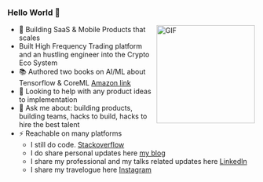 ### Hello World 👋


  <img align="right" height="200" width="200" alt="GIF" src="https://media.giphy.com/media/l3975CZuyQgoNVuOA/giphy.gif" />  

- 🌱 Building SaaS & Mobile Products that scales
- Built High Frequency Trading platform and an hustling engineer into the Crypto Eco System
- 📚 Authored two books on AI/ML about Tensorflow & CoreML [Amazon link](https://www.amazon.com/s?k=karthikeyan+ng&ref=nb_sb_noss)
- 🤔 Looking to help with any product ideas to implementation
- 💬 Ask me about: building products, building teams, hacks to build, hacks to hire the best talent
- ⚡ Reachable on many platforms
  - I still do code. [Stackoverflow](https://stackoverflow.com/users/376870/intrepidkarthi)
  - I do share personal updates here [my blog](http://www.intrepidkarthi.com)
  - I share my professional and my talks related updates here [LinkedIn](https://www.linkedin.com/in/intrepidkarthi/)
  - I share my travelogue here [Instagram](https://www.instagram.com/intrepidkarthi/)
 
